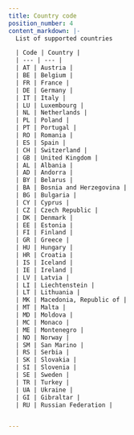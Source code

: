 ```yaml
---
title: Country code
position_number: 4
content_markdown: |-
  List of supported countries

  | Code | Country |
  | --- | --- |
  | AT | Austria |
  | BE | Belgium |
  | FR | France |
  | DE | Germany |
  | IT | Italy |
  | LU | Luxembourg |
  | NL | Netherlands |
  | PL | Poland |
  | PT | Portugal |
  | RO | Romania |
  | ES | Spain |
  | CH | Switzerland |
  | GB | United Kingdom |
  | AL | Albania |
  | AD | Andorra |
  | BY | Belarus |
  | BA | Bosnia and Herzegovina |
  | BG | Bulgaria |
  | CY | Cyprus |
  | CZ | Czech Republic |
  | DK | Denmark |
  | EE | Estonia |
  | FI | Finland |
  | GR | Greece |
  | HU | Hungary |
  | HR | Croatia |
  | IS | Iceland |
  | IE | Ireland |
  | LV | Latvia |
  | LI | Liechtenstein |
  | LT | Lithuania |
  | MK | Macedonia, Republic of |
  | MT | Malta |
  | MD | Moldova |
  | MC | Monaco |
  | ME | Montenegro |
  | NO | Norway |
  | SM | San Marino |
  | RS | Serbia |
  | SK | Slovakia |
  | SI | Slovenia |
  | SE | Sweden |
  | TR | Turkey |
  | UA | Ukraine |
  | GI | Gibraltar |
  | RU | Russian Federation |


---
```


